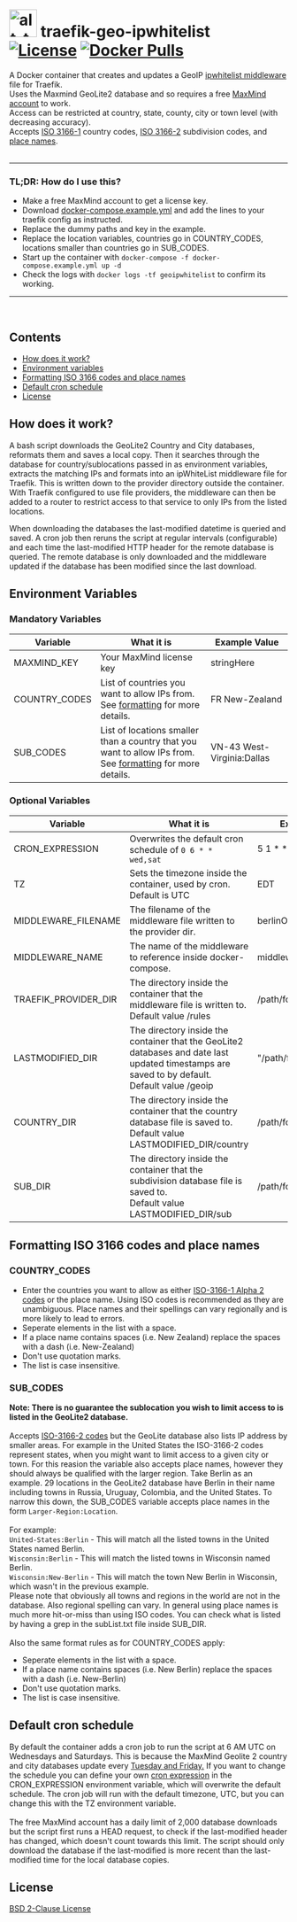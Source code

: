 # [<img alt="alt_text" width="50px" src="https://www.codeslikeaduck.com/img/codeDuck.svg" />](https://www.codeslikeaduck.com/)  traefik-geo-ipwhitelist <br> [![License](https://img.shields.io/badge/license-BSD%202--Clause-blue)](https://github.com/mpdcampbell/traefik-geo-ipwhitelist/blob/main/LICENSE) [![Docker Pulls](https://img.shields.io/docker/pulls/mpdcampbell/traefik-geo-ipwhitelist?color=red)](https://hub.docker.com/r/mpdcampbell/traefik-geo-ipwhitelist)

A Docker container that creates and updates a GeoIP [ipwhitelist middleware](https://doc.traefik.io/traefik/middlewares/http/ipwhitelist/) file for Traefik.</br>
Uses the Maxmind GeoLite2 database and so requires a free [MaxMind account](https://www.maxmind.com/en/geolite2/signup) to work.</br>
Access can be restricted at country, state, county, city or town level (with decreasing accuracy).</br>
Accepts [ISO 3166-1](https://en.wikipedia.org/wiki/ISO_3166-1_alpha-2#Officially_assigned_code_elements) country codes, [ISO 3166-2](https://en.wikipedia.org/wiki/ISO_3166-2#Current_codes) subdivision codes, and [place names](#formatting-iso-3166-codes-and-place-names).</br>
</br>
_____
### TL;DR: How do I use this?
- Make a free MaxMind account to get a license key.  
- Download [docker-compose.example.yml](/docker-compose.example.yml) and add the lines to your traefik config as instructed.  
- Replace the dummy paths and key in the example.  
- Replace the location variables, countries go in COUNTRY_CODES, locations smaller than countries go in SUB_CODES.  
- Start up the container with ``docker-compose -f docker-compose.example.yml up -d``
- Check the logs with ``docker logs -tf geoipwhitelist`` to confirm its working.
_____
<br>  

## Contents
- [How does it work?](#how-does-it-work)
- [Environment variables](#environment-variables)
- [Formatting ISO 3166 codes and place names](#formatting-iso-3166-codes-and-place-names)
- [Default cron schedule](#default-cron-schedule)
- [License](#license)

## How does it work?
A bash script downloads the GeoLite2 Country and City databases, reformats them and saves a local copy. Then it searches through the database for country/sublocations passed in as environment variables, extracts the matching IPs and formats into an ipWhiteList middleware file for Traefik. This is written down to the provider directory outside the container. With Traefik configured to use file providers, the middleware can then be added to a router to restrict access to that service to only IPs from the listed locations.

When downloading the databases the last-modified datetime is queried and saved. A cron job then reruns the script at regular intervals (configurable) and each time the last-modified HTTP header for the remote database is queried. The remote database is only downloaded and the middleware updated if the database has been modified since the last download.

## Environment Variables

### Mandatory Variables

| Variable           | What it is                            | Example Value          |
| ------------------ | ------------------------------------- |------------------------|
| MAXMIND_KEY        | Your MaxMind license key              | stringHere           |
| COUNTRY_CODES      | List of countries you want to allow IPs from. <br> See [formatting](#country_codes) for more details.| FR New-Zealand |
| SUB_CODES | List of locations smaller than a country that you want to allow IPs from. <br> See [formatting](#sub_codes) for more details.|VN-43 West-Virginia:Dallas |

### Optional Variables

| Variable             | What it is                                                                                | Example Value           |
| ---------------------| ----------------------------------------------------------------------------------------- |-------------------------|
| CRON_EXPRESSION      | Overwrites the default cron schedule of ```0 6 * * wed,sat```                             | 5 1 * * MON-FRI         |
| TZ                   | Sets the timezone inside the container, used by cron.</br>Default is UTC                   | EDT                     |
| MIDDLEWARE_FILENAME  | The filename of the middleware file written to the provider dir.                          | berlinOnlyMiddleware.yml|
| MIDDLEWARE_NAME      | The name of the middleware to reference inside docker-compose.                            | middleware-berlinOnly   |
| TRAEFIK_PROVIDER_DIR | The directory inside the container that the middleware file is written to.</br>Default value /rules| /path/foldername      |
| LASTMODIFIED_DIR     | The directory inside the container that the GeoLite2 databases and date last updated timestamps are saved to by default. </br>Default value /geoip| "/path/foldername"|
| COUNTRY_DIR | The directory inside the container that the country database file is saved to.</br>Default value LASTMODIFIED_DIR/country| /path/foldername      |
| SUB_DIR | The directory inside the container that the subdivision database file is saved to.</br>Default value LASTMODIFIED_DIR/sub| /path/foldername      |

## Formatting ISO 3166 codes and place names
### COUNTRY_CODES
- Enter the countries you want to allow as either [ISO-3166-1 Alpha 2 codes](https://en.wikipedia.org/wiki/ISO_3166-1_alpha-2#Officially_assigned_code_elements) or the place name. Using ISO codes is recommended as they are unambiguous. Place names and their spellings can vary regionally and is more likely to lead to errors.<br>
- Seperate elements in the list with a space.<br>
- If a place name contains spaces (i.e. New Zealand) replace the spaces with a dash (i.e. New-Zealand)<br>
- Don't use quotation marks.<br>
- The list is case insensitive.<br>

### SUB_CODES
**Note: There is no guarantee the sublocation you wish to limit access to is listed in the GeoLite2 database.**<br>
<br>
Accepts [ISO-3166-2 codes](https://en.wikipedia.org/wiki/ISO_3166-2#Current_codes) but the GeoLite database also lists IP address by smaller areas. For example in the United States the ISO-3166-2 codes represent states, when you might want to limit access to a given city or town. For this reasion the variable also accepts place names, however they should always be qualified with the larger region. Take Berlin as an example. 29 locations in the GeoLite2 database have Berlin in their name including towns in Russia, Uruguay, Colombia, and the United States. To narrow this down, the SUB_CODES variable accepts place names in the form ```Larger-Region:Location```.<br>
<br>
For example:<br>
```United-States:Berlin``` - This will match all the listed towns in the United States named Berlin.<br>
```Wisconsin:Berlin``` - This will match the listed towns in Wisconsin named Berlin.<br>
```Wisconsin:New-Berlin``` - This will match the town New Berlin in Wisconsin, which wasn't in the previous example.<br> 
Please note that obviously all towns and regions in the world are not in the database. Also regional spelling can vary. In general using place names is much more hit-or-miss than using ISO codes. You can check what is listed by having a grep in the subList.txt file inside SUB_DIR.<br>
<br>
Also the same format rules as for COUNTRY_CODES apply:
- Seperate elements in the list with a space.<br>
- If a place name contains spaces (i.e. New Berlin) replace the spaces with a dash (i.e. New-Berlin)<br>
- Don't use quotation marks.<br>
- The list is case insensitive.<br>

## Default cron schedule
By default the container adds a cron job to run the script at 6 AM UTC on Wednesdays and Saturdays. This is because the MaxMind Geolite 2 country and city databases update every [Tuesday and Friday.](https://support.maxmind.com/hc/en-us/articles/4408216129947) If you want to change the schedule you can define your own [cron expression](https://crontab.cronhub.io/) in the CRON_EXPRESSION environment variable, which will overwrite the default schedule. The cron job will run with the default timezone, UTC, but you can change this with the TZ environment variable.<br>
<br>
The free MaxMind account has a daily limit of 2,000 database downloads but the script first runs a HEAD request, to check if the last-modified header has changed, which doesn't count towards this limit. The script should only download the database if the last-modified is more recent than the last-modified time for the local database copies.

## License

[BSD 2-Clause License](/LICENSE)
